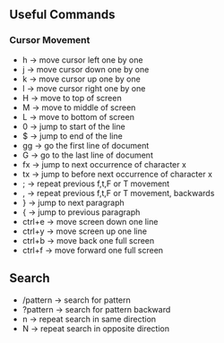## Useful Commands

### Cursor Movement

- h -> move cursor left one by one
- j -> move cursor down one by one
- k -> move cursor up one by one
- l -> move cursor right one by one
- H -> move to top of screen
- M -> move to middle of screen
- L -> move to bottom of screen
- 0 -> jump to start of the line
- $ -> jump to end of the line
- gg -> go the first line of document
- G -> go to the last line of document
- fx -> jump to next occurrence of character x
- tx -> jump to before next occurrence of character x
- ; -> repeat previous f,t,F or T movement
- , -> repeat previous f,t,F or T movement, backwards
- } -> jump to next paragraph
- { -> jump to previous paragraph
- ctrl+e -> move screen down one line
- ctrl+y -> move screen up one line
- ctrl+b -> move back one full screen
- ctrl+f -> move forward one full screen

## Search

- /pattern -> search for pattern
- ?pattern -> search for pattern backward
- n -> repeat search in same direction
- N -> repeat search in opposite direction
